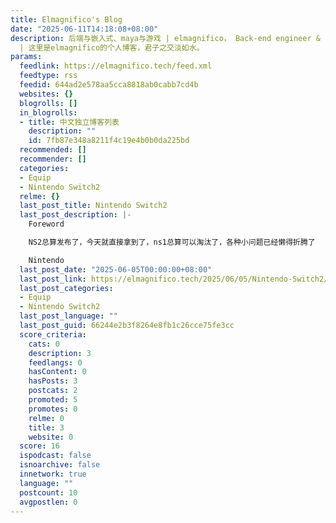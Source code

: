 ```yaml
---
title: Elmagnifico's Blog
date: "2025-06-11T14:18:08+08:00"
description: 后端与嵌入式、maya与游戏 | elmagnifico， Back-end engineer & Embedded System Lover
  | 这里是elmagnifico的个人博客，君子之交淡如水。
params:
  feedlink: https://elmagnifico.tech/feed.xml
  feedtype: rss
  feedid: 644ad2e578aa5cca8818ab0cabb7cd4b
  websites: {}
  blogrolls: []
  in_blogrolls:
  - title: 中文独立博客列表
    description: ""
    id: 7fb87e348a8211f4c19e4b0b0da225bd
  recommended: []
  recommender: []
  categories:
  - Equip
  - Nintendo Switch2
  relme: {}
  last_post_title: Nintendo Switch2
  last_post_description: |-
    Foreword

    NS2总算发布了，今天就直接拿到了，ns1总算可以淘汰了，各种小问题已经懒得折腾了

    Nintendo
  last_post_date: "2025-06-05T00:00:00+08:00"
  last_post_link: https://elmagnifico.tech/2025/06/05/Nintendo-Switch2/
  last_post_categories:
  - Equip
  - Nintendo Switch2
  last_post_language: ""
  last_post_guid: 66244e2b3f8264e8fb1c26cce75fe3cc
  score_criteria:
    cats: 0
    description: 3
    feedlangs: 0
    hasContent: 0
    hasPosts: 3
    postcats: 2
    promoted: 5
    promotes: 0
    relme: 0
    title: 3
    website: 0
  score: 16
  ispodcast: false
  isnoarchive: false
  innetwork: true
  language: ""
  postcount: 10
  avgpostlen: 0
---
```

